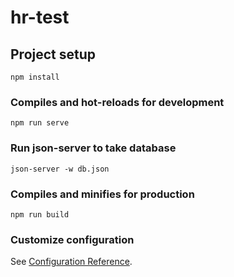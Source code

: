 # hr-test

## Project setup
```
npm install
```

### Compiles and hot-reloads for development
```
npm run serve
```
### Run json-server to take database
```
json-server -w db.json
```

### Compiles and minifies for production
```
npm run build
```

### Customize configuration
See [Configuration Reference](https://cli.vuejs.org/config/).
